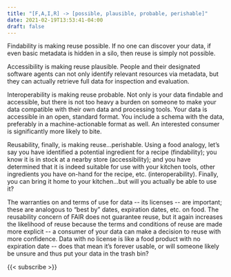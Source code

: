 ```yaml
---
title: "[F,A,I,R] -> [possible, plausible, probable, perishable]"
date: 2021-02-19T13:53:41-04:00
draft: false
---
```


Findability is making reuse possible. If no one can discover your data, if even basic metadata is hidden in a silo, then
reuse is simply not possible.

Accessibility is making reuse plausible. People and their designated software agents can not only identify relevant
resources via metadata, but they can actually retrieve full data for inspection and evaluation.

Interoperability is making reuse probable. Not only is your data findable and accessible, but there is not too heavy a
burden on someone to make your data compatible with their own data and processing tools. Your data is accessible in an
open, standard format. You include a schema with the data, preferably in a machine-actionable format as well. An
interested consumer is significantly more likely to bite.

Reusability, finally, is making reuse…perishable. Using a food analogy, let’s say you have identified a potential
ingredient for a recipe (findability); you know it is in stock at a nearby store (accessibility); and you have
determined that it is indeed suitable for use with your kitchen tools, other ingredients you have on-hand for the
recipe, etc. (interoperability). Finally, you can bring it home to your kitchen...but will you actually be able to use
it?

The warranties on and terms of use for data -- its licenses -- are important; these are analogous to “best by” dates,
expiration dates, etc. on food. The reusability concern of FAIR does not guarantee reuse, but it again increases the
likelihood of reuse because the terms and conditions of reuse are made more explicit -- a consumer of your data can make
a decision to reuse with more confidence. Data with no license is like a food product with no expiration date -- does
that mean it’s forever usable, or will someone likely be unsure and thus put your data in the trash bin?

{{< subscribe >}}